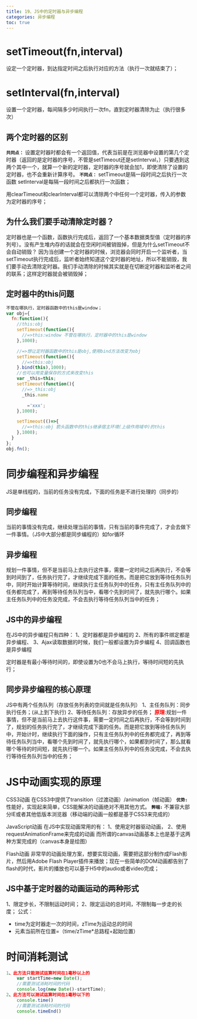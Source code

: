 ```yaml
---
title: 19、JS中的定时器与异步编程
categories: 异步编程
toc: true
---
```


# setTimeout(fn,interval)
设定一个定时器，到达指定时间之后执行对应的方法（执行一次就结束了）；
# setInterval(fn,interval)
设置一个定时器，每间隔多少时间执行一次fn，直到定时器清除为止（执行很多次）
## 两个定时器的区别
**`共同点：`**
设置定时器时都会有一个返回值，代表当前是在浏览器中设置的第几个定时器（返回的是定时器的序号，不管是setTimeout还是setInterval，）只要遇到这两个其中一个，就算一个新的定时器，定时器的序号就会加1，即使清除了设置的定时器，也不会重新计算序号。
**`不同点：`**
setTimeout是隔一段时间之后执行一次函数
setInterval是每隔一段时间之后都执行一次函数；

用clearTimeout和clearInterval都可以清除两个中任何一个定时器，传入的参数为定时器的序号；
## 为什么我们要手动清除定时器？
定时器也是一个函数，函数执行完成后，返回了一个基本数据类型值（定时器的序列号）。没有产生堆内存的话就会在空闲时间被销毁掉，但是为什么setTimeout不会自动销毁？
因为当创建一个定时器的时候，浏览器会同时开启一个监听者，当setTimeout执行完成后，监听者始终知道这个定时器的地址，所以不能销毁，我们要手动去清除定时器。我们手动清除的时候其实就是在切断定时器和监听者之间的联系；这样定时器就会被销毁掉；
## 定时器中的this问题
```javascript
不管在哪执行，定时器函数中的this是window；
var obj={
  fn:function(){
    //this:obj
    setTimeout(function(){
      //=>this:window 不管在哪执行，定时器中的this是window
    },1000);

    //=>想让定时器函数中的this是obj,使用bind方法改变为obj
    setTimeout(function(){
      //=>this:obj
    }.bind(this),1000);
    //也可以用变量保存的方式来改变this
    var _this=this;
    setTimeout(function(){
      //=>_this:obj
      _this.name

        ='xxx';
    },1000);

    setTimeout(()=>{
      //=>this:obj 箭头函数中的this继承宿主环境(上级作用域中)的this
    },1000);
  }
};
obj.fn();
```
# 同步编程和异步编程
JS是单线程的，当前的任务没有完成，下面的任务是不进行处理的（同步的）
## 同步编程
当前的事情没有完成，继续处理当前的事情，只有当前的事件完成了，才会去做下一件事情。（JS中大部分都是同步编程的）如for循环
## 异步编程
规划一件事情，但不是当前马上去执行这件事，需要一定时间之后再执行，不会等到时间到了，任务执行完了，才继续完成下面的任务。而是把它放到等待任务队列中，同时开始计算等待时间，继续执行主任务队列中的任务，只有主任务队列中的任务都完成了，再到等待任务队列当中，看哪个先到时间了，就先执行哪个。如果主任务队列中的任务没完成，不会去执行等待任务队列当中的任务；
## JS中的异步编程
在JS中的异步编程只有四种：
1、定时器都是异步编程的
2、所有的事件绑定都是异步编程、
3、Ajax读取数据的时候，我们一般都设置为异步编程
4、回调函数也是异步编程

定时器是有最小等待时间的，即使设置为0也不会马上执行，等待时间短的先执行；
## 同步异步编程的核心原理
JS中有两个任务队列（存放任务列表的空间就是任务队列）
1、主任务队列：同步执行任务；(从上到下执行)
2、等待任务队列：存放异步的任务；
<font color=red>**原理**</font>:规划一件事情，但不是当前马上去执行这件事，需要一定时间之后再执行，不会等到时间到了，规划的任务执行完了，才继续完成下面的任务。而是把它放到等待任务队列中，开始计时，继续执行下面的操作，只有主任务队列中的任务都完成了，再到等待任务队列当中，看哪个先到时间了，就先执行哪个，如果都到时间了，那么就看哪个等待的时间短，就先执行哪一个。如果主任务队列中的任务没完成，不会去执行等待任务队列当中的任务；
# JS中动画实现的原理
CSS3动画
在CSS3中提供了transition（过渡动画）/animation（帧动画）
**`优势:`**
性能好，实现起来简单，CSS能解决的动画绝对不用其他方式。
**`弊端:`**
不兼容大部分IE或者其他低版本浏览器（移动端的动画一般都是基于CSS3来完成的）

JavaScript动画
在JS中实现动画常用的有：
1、使用定时器驱动动画，
2、使用requestAnimationFrame来完成的动画
而所谓的canvas动画基本上也是基于这两种方案完成的（canvas本身是绘图）

Flash动画
非常早的动画处理方案，想要实现动画，需要把这部分制作成Flash影片，然后用Adobe Flash Player插件来播放；现在一些简单的DOM动画都告别了flash的时代，影片的播放也可以基于H5中的audio或者video完成；
## JS中基于定时器的动画运动的两种形式
1、限定步长，不限制运动时间；
2、限定运动的总时间，不限制每一步走的长度；
公式：
- time为定时器走一次的时间，zTime为运动总的时间
- 元素当前所在位置=（time/zTime*总路程+起始位置）

# 时间消耗测试

```javascript
1、此方法只能测试运算时间在1毫秒以上的
    var startTime=new Date();
    //需要测试消耗时间的代码
    console.log(new Date()-startTime);
2、此方法可以测试运算时间在1毫秒以下的
    console.time()
    //需要测试消耗时间的代码
    console.timeEnd()
```